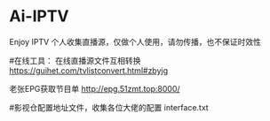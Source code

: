 # Ai-IPTV
Enjoy IPTV
个人收集直播源，仅做个人使用，请勿传播，也不保证时效性

#在线工具： 在线直播源文件互相转换 https://guihet.com/tvlistconvert.html#zbyjg

老张EPG获取节目单 http://epg.51zmt.top:8000/

#影视仓配置地址文件，收集各位大佬的配置 interface.txt
